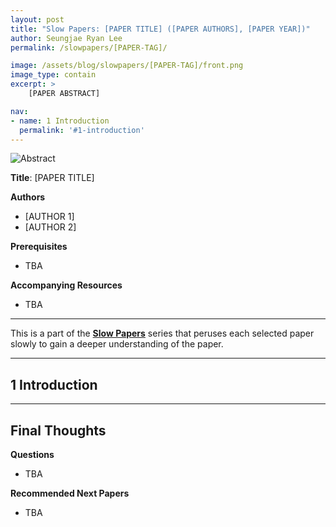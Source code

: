 ```yaml
---
layout: post
title: "Slow Papers: [PAPER TITLE] ([PAPER AUTHORS], [PAPER YEAR])"
author: Seungjae Ryan Lee
permalink: /slowpapers/[PAPER-TAG]/

image: /assets/blog/slowpapers/[PAPER-TAG]/front.png
image_type: contain
excerpt: >
    [PAPER ABSTRACT]

nav:
- name: 1 Introduction
  permalink: '#1-introduction'
---
```


![Abstract]({{absolute_url}}/assets/blog/slowpapers/[PAPER-TAG]/front.png)

**Title**: [PAPER TITLE]

**Authors**
<div>
<ul class="slowpapers__authors">
  <li>[AUTHOR 1]</li>
  <li>[AUTHOR 2]</li>
</ul>
</div>

**Prerequisites**
 - TBA

**Accompanying Resources**
 - TBA

<hr/>

This is a part of the [**Slow Papers**](/slowpapers) series that peruses each selected paper slowly to gain a deeper understanding of the paper.

<hr/>



## 1 Introduction


<hr/>



## Final Thoughts

**Questions**
 - TBA

**Recommended Next Papers**
 - TBA
